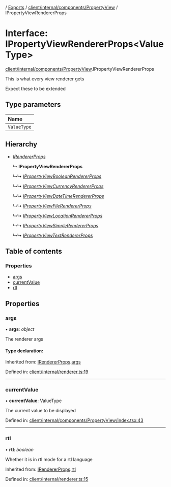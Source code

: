 [](../README.md) / [Exports](../modules.md) / [client/internal/components/PropertyView](../modules/client_internal_components_propertyview.md) / IPropertyViewRendererProps

# Interface: IPropertyViewRendererProps<ValueType\>

[client/internal/components/PropertyView](../modules/client_internal_components_propertyview.md).IPropertyViewRendererProps

This is what every view renderer gets

Expect these to be extended

## Type parameters

Name |
:------ |
`ValueType` |

## Hierarchy

* [*IRendererProps*](client_internal_renderer.irendererprops.md)

  ↳ **IPropertyViewRendererProps**

  ↳↳ [*IPropertyViewBooleanRendererProps*](client_internal_components_propertyview_propertyviewboolean.ipropertyviewbooleanrendererprops.md)

  ↳↳ [*IPropertyViewCurrencyRendererProps*](client_internal_components_propertyview_propertyviewcurrency.ipropertyviewcurrencyrendererprops.md)

  ↳↳ [*IPropertyViewDateTimeRendererProps*](client_internal_components_propertyview_propertyviewdatetime.ipropertyviewdatetimerendererprops.md)

  ↳↳ [*IPropertyViewFileRendererProps*](client_internal_components_propertyview_propertyviewfile.ipropertyviewfilerendererprops.md)

  ↳↳ [*IPropertyViewLocationRendererProps*](client_internal_components_propertyview_propertyviewlocation.ipropertyviewlocationrendererprops.md)

  ↳↳ [*IPropertyViewSimpleRendererProps*](client_internal_components_propertyview_propertyviewsimple.ipropertyviewsimplerendererprops.md)

  ↳↳ [*IPropertyViewTextRendererProps*](client_internal_components_propertyview_propertyviewtext.ipropertyviewtextrendererprops.md)

## Table of contents

### Properties

- [args](client_internal_components_propertyview.ipropertyviewrendererprops.md#args)
- [currentValue](client_internal_components_propertyview.ipropertyviewrendererprops.md#currentvalue)
- [rtl](client_internal_components_propertyview.ipropertyviewrendererprops.md#rtl)

## Properties

### args

• **args**: *object*

The renderer args

#### Type declaration:

Inherited from: [IRendererProps](client_internal_renderer.irendererprops.md).[args](client_internal_renderer.irendererprops.md#args)

Defined in: [client/internal/renderer.ts:19](https://github.com/onzag/itemize/blob/3efa2a4a/client/internal/renderer.ts#L19)

___

### currentValue

• **currentValue**: ValueType

The current value to be displayed

Defined in: [client/internal/components/PropertyView/index.tsx:43](https://github.com/onzag/itemize/blob/3efa2a4a/client/internal/components/PropertyView/index.tsx#L43)

___

### rtl

• **rtl**: *boolean*

Whether it is in rtl mode for a rtl language

Inherited from: [IRendererProps](client_internal_renderer.irendererprops.md).[rtl](client_internal_renderer.irendererprops.md#rtl)

Defined in: [client/internal/renderer.ts:15](https://github.com/onzag/itemize/blob/3efa2a4a/client/internal/renderer.ts#L15)
